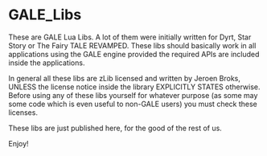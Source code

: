 # GALE_Libs

These are GALE Lua Libs.
A lot of them were initially written for Dyrt, Star Story or The Fairy TALE REVAMPED.
These libs should basically work in all applications using the GALE engine provided the required APIs are included inside the applications.

In general all these libs are zLib licensed and written by Jeroen Broks, UNLESS the license notice inside the library EXPLICITLY STATES otherwise.
Before using any of these libs yourself for whatever purpose (as some may some code which is even useful to non-GALE users) you must check these licenses.

These libs are just published here, for the good of the rest of us.

Enjoy!
